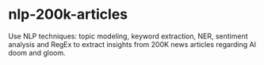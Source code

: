 # nlp-200k-articles

Use NLP techniques: topic modeling, keyword extraction, NER, sentiment analysis and RegEx to extract insights from 200K news articles regarding AI doom and gloom.
